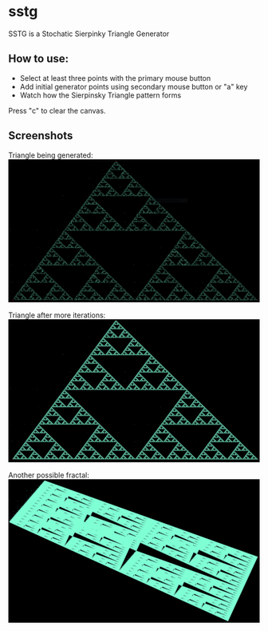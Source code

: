 # sstg
SSTG is a Stochatic Sierpinky Triangle Generator

## How to use:
* Select at least three points with the primary mouse button
* Add initial generator points using secondary mouse button or "a" key
* Watch how the Sierpinsky Triangle pattern forms

Press "c" to clear the canvas.

## Screenshots

Triangle being generated:
![Incomplete Sierpinsky Triangle](doc/incomplete_triangle.PNG)

Triangle after more iterations:
![Complete Sierpinsky Triangle](doc/complete_triangle.PNG)

Another possible fractal:
![Another Fractal](doc/another-shape.PNG)

